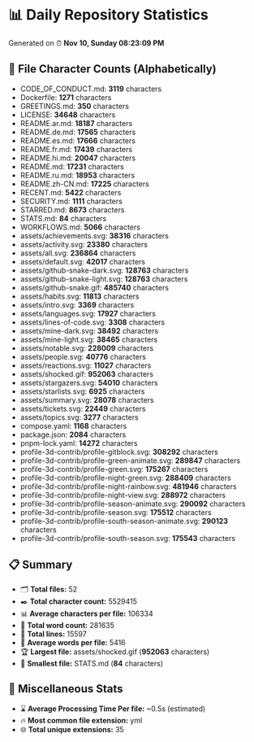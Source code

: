 # 📊 Daily Repository Statistics
Generated on ⏰ **Nov 10, Sunday 08:23:09 PM**

## 📂 File Character Counts (Alphabetically)
- CODE_OF_CONDUCT.md: **3119** characters
- Dockerfile: **1271** characters
- GREETINGS.md: **350** characters
- LICENSE: **34648** characters
- README.ar.md: **18187** characters
- README.de.md: **17565** characters
- README.es.md: **17666** characters
- README.fr.md: **17439** characters
- README.hi.md: **20047** characters
- README.md: **17231** characters
- README.ru.md: **18953** characters
- README.zh-CN.md: **17225** characters
- RECENT.md: **5422** characters
- SECURITY.md: **1111** characters
- STARRED.md: **8673** characters
- STATS.md: **84** characters
- WORKFLOWS.md: **5066** characters
- assets/achievements.svg: **38316** characters
- assets/activity.svg: **23380** characters
- assets/all.svg: **236864** characters
- assets/default.svg: **42017** characters
- assets/github-snake-dark.svg: **128763** characters
- assets/github-snake-light.svg: **128763** characters
- assets/github-snake.gif: **485740** characters
- assets/habits.svg: **11813** characters
- assets/intro.svg: **3369** characters
- assets/languages.svg: **17927** characters
- assets/lines-of-code.svg: **3308** characters
- assets/mine-dark.svg: **38492** characters
- assets/mine-light.svg: **38465** characters
- assets/notable.svg: **228009** characters
- assets/people.svg: **40776** characters
- assets/reactions.svg: **11027** characters
- assets/shocked.gif: **952063** characters
- assets/stargazers.svg: **54010** characters
- assets/starlists.svg: **6925** characters
- assets/summary.svg: **28078** characters
- assets/tickets.svg: **22449** characters
- assets/topics.svg: **3277** characters
- compose.yaml: **1168** characters
- package.json: **2084** characters
- pnpm-lock.yaml: **14272** characters
- profile-3d-contrib/profile-gitblock.svg: **308292** characters
- profile-3d-contrib/profile-green-animate.svg: **289847** characters
- profile-3d-contrib/profile-green.svg: **175267** characters
- profile-3d-contrib/profile-night-green.svg: **288409** characters
- profile-3d-contrib/profile-night-rainbow.svg: **481946** characters
- profile-3d-contrib/profile-night-view.svg: **288972** characters
- profile-3d-contrib/profile-season-animate.svg: **290092** characters
- profile-3d-contrib/profile-season.svg: **175512** characters
- profile-3d-contrib/profile-south-season-animate.svg: **290123** characters
- profile-3d-contrib/profile-south-season.svg: **175543** characters

## 📋 Summary
- 🗂️ **Total files:** 52
- ✒️ **Total character count:** 5529415
- 📊 **Average characters per file:** 106334
- 📝 **Total word count:** 281635
- 🧾 **Total lines:** 15597
- 📐 **Average words per file:** 5416
- 🏆 **Largest file:** assets/shocked.gif (**952063** characters)
- 🥉 **Smallest file:** STATS.md (**84** characters)

## 🌟 Miscellaneous Stats
- ⌛ **Average Processing Time Per file:** ~0.5s (estimated)
- 🔥 **Most common file extension:** yml
- 🌐 **Total unique extensions:** 35
